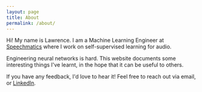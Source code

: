 ```yaml
---
layout: page
title: About
permalink: /about/
---
```

Hi! My name is Lawrence. I am a Machine Learning Engineer at [Speechmatics](https://www.speechmatics.com/?utm_source=google&utm_medium=ppc&utm_campaign=%7Bspeechmaticsbranded%7D&ad_group=126556305012&match_type=e&device=c&keyword=speechmatics&utm_term=speechmatics&gad=1&gclid=CjwKCAjwm4ukBhAuEiwA0zQxk83Q101NFOEV5JTVC0eVs6LYwOoEjkRy6IAlCEgavQaNrbud3Hj-dhoCRckQAvD_BwE) where I work on self-supervised learning for audio.

Engineering neural networks is hard. This website documents some interesting things I've learnt, in the hope that it can be useful to others. 

If you have any feedback, I'd love to hear it! Feel free to reach out via email, or [LinkedIn](https://www.linkedin.com/in/lawrence-atkins/).
